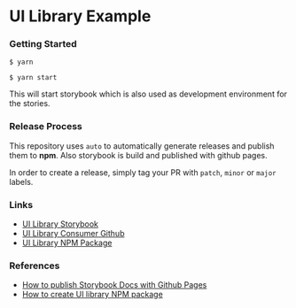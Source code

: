# UI Library Example


### Getting Started
```
$ yarn

$ yarn start
```
This will start storybook which is also used as development environment for the stories.

### Release Process
This repository uses `auto` to automatically generate releases and publish them to **npm**. Also storybook is build and published with github pages.

In order to create a release, simply tag your PR with `patch`, `minor` or `major` labels.


### Links
- [UI Library Storybook](https://chris-heyer-planetly.github.io/npm-package-example/)
- [UI Library Consumer Github](https://github.com/chris-heyer-planetly/npm-package-consumer-example/)
- [UI Library NPM Package](https://www.npmjs.com/package/@cheyer/npm-package-example)


### References
- [How to publish Storybook Docs with Github Pages](https://dev.to/kouts/deploy-storybook-to-github-pages-3bij#:~:text=Enable%20GitHub%20Pages,docs%20folder%20in%20our%20repository.)
- [How to create UI library NPM package](https://storybook.js.org/tutorials/design-systems-for-developers/react/en/distribute/)
